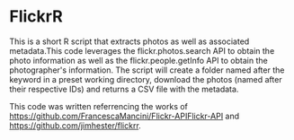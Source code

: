 # FlickrR

This is a short R script that extracts photos as well as associated metadata.This code leverages the flickr.photos.search API to obtain the photo information as well as the flickr.people.getInfo API to obtain the photographer's information. The script will create a folder named after the keyword in a preset working directory, download the photos (named after their respective IDs) and returns a CSV file with the metadata.

This code was written referrencing the works of https://github.com/FrancescaMancini/Flickr-APIFlickr-API and https://github.com/jimhester/flickrr. 
